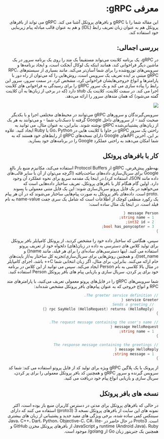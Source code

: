 <div dir="rtl">

<h1>
معرفی gRPC:
</h1>

این مقاله شما را با gRPC و بافرهای پروتکل آشنا می کند. gRPC می تواند از بافرهای پروتکل هم به عنوان زبان تعریف رابط (IDL) و هم به عنوان قالب مبادله پیام زیربنایی خود استفاده کند.

<h2>
بررسی اجمالی:
</h2>
  <p>
در gRPC، یک برنامه کلابنت می‌تواند مستقیماً یک متد را روی یک برنامه سرور در یک ماشین دیگر فراخوانی کند، همانند اینکه یک لوکال آبجکت است، و ایجاد برنامه‌ها و سرویس‌های توزیع‌شده را برای شما آسان‌تر می‌کند. مانند بسیاری از سیستم‌های  RPC، gRPC  مبتنی بر ایده تعریف یک سرویس است، روش‌هایی را که می‌توان از راه دور با پارامترها و انواع خروجی‌هایشان فراخوانی کرد، مشخص کرد. در سمت سرور، سرور این رابط را پیاده سازی می کند و یک سرور gRPC را برای رسیدگی به فراخوانی های کلاینت اجرا می کند. در سمت کلاینت، کلاینت یک stub دارد (که در برخی از زبان‌ها به آن کلاینت گفته می‌شود) که همان متدهای سرور را ارائه می‌دهد.
  </p>
<img src="https://grpc.io/img/landing-2.svg">

سرویس‌گیرندگان و سرورهای gRPC می‌توانند در محیط‌های مختلفی اجرا و با یکدیگر صحبت کنند - از سرورهای داخل Google گرفته تا دسک‌تاپ شما - و می‌توانند به هر یک از زبان‌های پشتیبانی‌شده gRPC نوشته شوند. بنابراین، به عنوان مثال، می توانید به راحتی یک سرور gRPC در جاوا با کلاینت هایی در  Go، Python  یا Ruby ایجاد کنید. علاوه بر این، آخرین  APIهای Google دارای نسخه‌های gRPC از رابط‌های خود هستند که به شما امکان می‌دهند به راحتی عملکرد Google را در برنامه‌های خود بسازید.


<h2>
کار با بافرهای پروتکل
</h2>

بهه‌طور پیش‌فرض، gRPC  از Protocol Buffers استفاده می‌کند، مکانیزم منبع باز بالغ Google  برای سریال‌سازی داده‌های ساخت‌یافته (اگرچه می‌توان از آن با سایر قالب‌های داده مانند JSON استفاده کرد).در اینجا یک مقدمه سریع برای نحوه عملکرد آن وجود دارد. 
اولین گام هنگام کار با بافرهای پروتکل، تعریف ساختار داده‌هایی است که می‌خواهید در یک فایل پروتو سریال‌سازی شوند: این یک فایل متنی معمولی با پسوند .proto است. داده‌های بافر پروتکل به صورت پیام‌هایی ساختار می‌شوند که در آن هر پیام یک رکورد منطقی کوچک از اطلاعات است که شامل یک سری جفت name-value به نام فیلد است. در اینجا یک مثال ساده است:

```go
message Person {
  string name = 1;
  int32 id = 2;
  bool has_ponycopter = 3;
}
```

سپس، هنگامی که ساختار داده خود را مشخص کردید، از پروتکل کامپایلر بافر پروتکل برای تولید کلاس های دسترسی به داده در زبان(های) دلخواه خود از تعریف پروتو استفاده می کنید. اینها دسترسی‌های ساده‌ای را برای هر فیلد، مانند name() و set_name()، و همچنین روش‌هایی برای سریال‌سازی/تجزیه کل ساختار به/از بایت‌های خام ارائه می‌کنند. بنابراین، برای مثال، اگر زبان انتخابی شما C++ باشد، اجرای کامپایلر در مثال بالا کلاسی به نام Person ایجاد می‌کند. سپس می توانید از این کلاس در برنامه خود برای پر کردن، سریال سازی و بازیابی پیام های بافر پروتکل Person استفاده کنید.

شما سرویس‌های gRPC را در فایل‌های پروتو معمولی تعریف می‌کنید، با پارامترهای متد RPC و انواع خروجی که به عنوان پیام‌های بافر پروتکل مشخص شده‌اند:

```go
// The greeter service definition.
service Greeter {
  // Sends a greeting
  rpc SayHello (HelloRequest) returns (HelloReply) {}
}

// The request message containing the user's name.
message HelloRequest {
  string name = 1;
}

// The response message containing the greetings
message HelloReply {
  string message = 1;
}
```

از پروتک با یک پلاگین gRPC ویژه برای تولید کد از فایل پروتو استفاده می کند: شما کد سرویس گیرنده و سرور gRPC و همچنین کد بافر پروتکل معمولی را برای پر کردن، سریال سازی و بازیابی انواع پیام خود دریافت می کنید.

<h2>
نسخه های بافر پروتکل
</h2>

در حالی که بافرهای پروتکل برای مدتی در دسترس کاربران منبع باز بوده است، اکثر نمونه های این سایت از بافرهای پروتکل نسخه 3 (proto3) استفاده می کنند که دارای سینتکس کمی ساده شده، برخی ویژگی های مفید جدید و پشتیبانی از زبان های بیشتری است. Proto3 در حال حاضر در Java، C++، Dart، Python، Objective-C، C#، lite-runtime (Android Java)، Ruby و JavaScript از بافرهای پروتکل مخزن GitHub و همچنین یک جنریتور زبان Go از golang/ موجود است.

</div>
